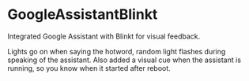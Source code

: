 # GoogleAssistantBlinkt
Integrated Google Assistant with Blinkt for visual feedback.

Lights go on when saying the hotword, random light flashes during speaking of the assistant. Also added a visual cue when the assistant is running, so you know when it started after reboot.
